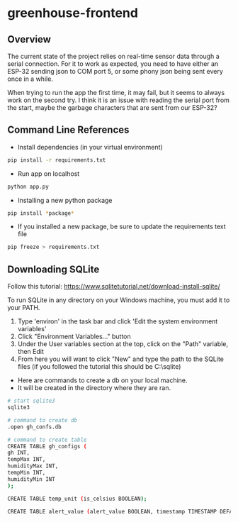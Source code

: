 # greenhouse-frontend

## Overview

The current state of the project relies on real-time sensor data through a serial connection. For it to work as expected, you need to have either an ESP-32 sending json to COM port 5, or some phony json being sent every once in a while. 

When trying to run the app the first time, it may fail, but it seems to always work on the second try. I think it is an issue with reading the serial port from the start, maybe the garbage characters that are sent from our ESP-32?

## Command Line References

* Install dependencies (in your virtual environment)
```bash
pip install -r requirements.txt
```

* Run app on localhost
```bash 
python app.py
```

* Installing a new python package
```bash
pip install *package*
```

* If you installed a new package, be sure to update the requirements text file
```bash
pip freeze > requirements.txt
```

## Downloading SQLite
Follow this tutorial: https://www.sqlitetutorial.net/download-install-sqlite/

To run SQLite in any directory on your Windows machine, you must add it to your PATH.
1. Type 'environ' in the task bar and click 'Edit the system environment variables'
2. Click "Environment Variables..." button
3. Under the User variables section at the top, click on the "Path" variable, then Edit
4. From here you will want to click "New" and type the path to the SQLite files (if you followed the tutorial this should be C:\sqlite)

* Here are commands to create a db on your local machine. 
* It will be created in the directory where they are ran.

```bash
# start sqlite3
sqlite3

# command to create db
.open gh_confs.db

# command to create table
CREATE TABLE gh_configs (
gh INT,
tempMax INT,
humidityMax INT,
tempMin INT,
humidityMin INT
);

CREATE TABLE temp_unit (is_celsius BOOLEAN);

CREATE TABLE alert_value (alert_value BOOLEAN, timestamp TIMESTAMP DEFAULT CURRENT_TIMESTAMP);
```
